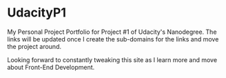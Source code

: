 # UdacityP1
My Personal Project Portfolio for Project #1 of Udacity's Nanodegree.  The links will be updated once I create the sub-domains for the links and move the project around.

Looking forward to constantly tweaking this site as I learn more and move about Front-End Development.
